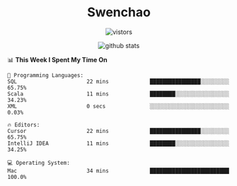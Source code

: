 <h1 align="center">Swenchao</h3>

<p align="center">
  <img src="https://visitor-badge.glitch.me/badge?page_id=Swenchao" alt="vistors" />
</p>

<p align="center">
  <img src="https://github-readme-stats.vercel.app/api?username=Swenchao&count_private=true&show_icons=true&theme=vue-dark&hide_title=true" alt="github stats" />
</p>

<!--START_SECTION:waka-->
📊 **This Week I Spent My Time On** 

```text
💬 Programming Languages: 
SQL                      22 mins             ████████████████░░░░░░░░░   65.75% 
Scala                    11 mins             ████████░░░░░░░░░░░░░░░░░   34.23% 
XML                      0 secs              ░░░░░░░░░░░░░░░░░░░░░░░░░   0.03%

🔥 Editors: 
Cursor                   22 mins             ████████████████░░░░░░░░░   65.75% 
IntelliJ IDEA            11 mins             ████████░░░░░░░░░░░░░░░░░   34.25%

💻 Operating System: 
Mac                      34 mins             █████████████████████████   100.0%

```


<!--END_SECTION:waka-->
